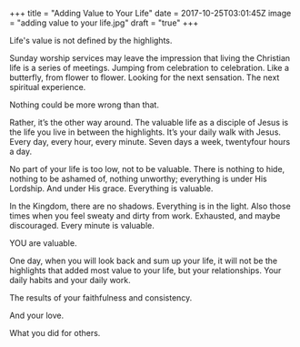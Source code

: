 +++
title = "Adding Value to Your Life"
date = 2017-10-25T03:01:45Z
image = "adding value to your life.jpg"
draft = "true"
+++

Life's value is not defined by the highlights.

Sunday worship services may leave the impression that living the Christian life is a series of meetings. Jumping from celebration to celebration. Like a butterfly, from flower to flower. Looking for the next sensation. The next spiritual experience.

Nothing could be more wrong than that.

Rather, it’s the other way around. The valuable life as a disciple of Jesus is the life you live in between the highlights. It’s your daily walk with Jesus. Every day, every hour, every minute. Seven days a week, twentyfour hours a day.

No part of your life is too low, not to be valuable. There is nothing to hide, nothing to be ashamed of, nothing unworthy; everything is under His Lordship. And under His grace. Everything is valuable.

In the Kingdom, there are no shadows. Everything is in the light. Also those times when you feel sweaty and dirty from work. Exhausted, and maybe discouraged. Every minute is valuable.

YOU are valuable.

One day, when you will look back and sum up your life, it will not be the highlights that added most value to your life, but your relationships. Your daily habits and your daily work. 

The results of your faithfulness and consistency. 

And your love.

What you did for others.
